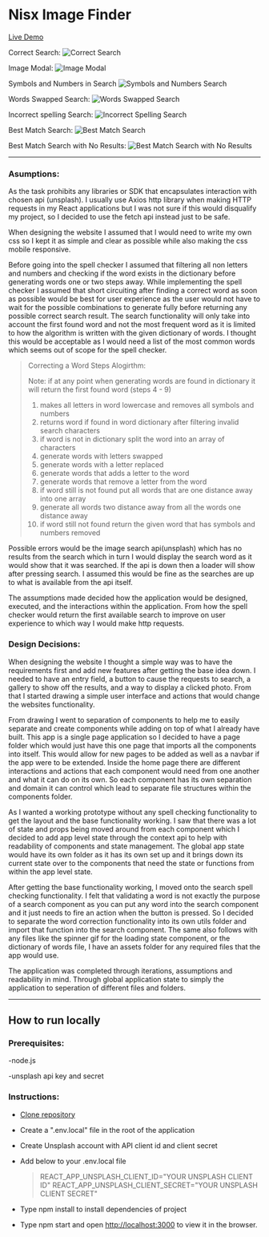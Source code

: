 # Nisx Image Finder

[Live Demo](https://nixsimagefinder.netlify.com/)

Correct Search:
![Correct Search](./demo_images/normal_search_cake.jpg)

Image Modal:
![Image Modal](./demo_images/image_modal_beef.jpg)

Symbols and Numbers in Search
![Symbols and Numbers Search](./demo_images/spellcheck_nylon.png)

Words Swapped Search:
![Words Swapped Search](./demo_images/spellcheck_zebra.png)

Incorrect spelling Search:
![Incorrect Spelling Search](./demo_images/spellcheck_raccoon.jpg)

Best Match Search:
![Best Match Search](./demo_images/spellcheck_best_match.png)

Best Match Search with No Results:
![Best Match Search with No Results](./demo_images/spellcheck_best_match_empty_results.png)

---

### Asumptions:

As the task prohibits any libraries or SDK that encapsulates interaction with chosen api (unsplash). I usually use Axios http library when making HTTP requests in my React applications but I was not sure if this would disqualify my project, so I decided to use the fetch api instead just to be safe.

When designing the website I assumed that I would need to write my own css so I kept it as simple and clear as possible while also making the css mobile responsive.

Before going into the spell checker I assumed that filtering all non letters and numbers and checking if the word exists in the dictionary before generating words one or two steps away. While implementing the spell checker I assumed that short circuiting after finding a correct word as soon as possible would be best for user experience as the user would not have to wait for the possible combinations to generate fully before returning any possible correct search result. The search functionality will only take into account the first found word and not the most frequent word as it is limited to how the algorithm is written with the given dictionary of words. I thought this would be acceptable as I would need a list of the most common words which seems out of scope for the spell checker.

> Correcting a Word Steps Alogirthm:
>
> Note: if at any point when generating words are found in dictionary it will return the first found word
> (steps 4 - 9)
>
> 1.  makes all letters in word lowercase and removes all symbols and numbers
> 2.  returns word if found in word dictionary after filtering invalid search characters
> 3.  if word is not in dictionary split the word into an array of characters
> 4.  generate words with letters swapped
> 5.  generate words with a letter replaced
> 6.  generate words that adds a letter to the word
> 7.  generate words that remove a letter from the word
> 8.  if word still is not found put all words that are one distance away into one array
> 9.  generate all words two distance away from all the words one distance away
> 10. if word still not found return the given word that has symbols and numbers removed

Possible errors would be the image search api(unsplash) which has no results from the search which in turn I would display the search word as it would show that it was searched. If the api is down then a loader will show after pressing search. I assumed this would be fine as the searches are up to what is available from the api itself.

The assumptions made decided how the application would be designed, executed, and the interactions within the application. From how the spell checker would return the first available search to improve on user experience to which way I would make http requests.

### Design Decisions:

When designing the website I thought a simple way was to have the requirements first and add new features after getting the base idea down. I needed to have an entry field, a button to cause the requests to search, a gallery to show off the results, and a way to display a clicked photo. From that I started drawing a simple user interface and actions that would change the websites functionality.

From drawing I went to separation of components to help me to easily separate and create components while adding on top of what I already have built. This app is a single page application so I decided to have a page folder which would just have this one page that imports all the components into itself. This would allow for new pages to be added as well as a navbar if the app were to be extended. Inside the home page there are different interactions and actions that each component would need from one another and what it can do on its own. So each component has its own separation and domain it can control which lead to separate file structures within the components folder.

As I wanted a working prototype without any spell checking functionality to get the layout and the base functionality working. I saw that there was a lot of state and props being moved around from each component which I decided to add app level state through the context api to help with readability of components and state management. The global app state would have its own folder as it has its own set up and it brings down its current state over to the components that need the state or functions from within the app level state.

After getting the base functionality working, I moved onto the search spell checking functionality. I felt that validating a word is not exactly the purpose of a search component as you can put any word into the search component and it just needs to fire an action when the button is pressed. So I decided to separate the word correction functionality into its own utils folder and import that function into the search component. The same also follows with any files like the spinner gif for the loading state component, or the dictionary of words file, I have an assets folder for any required files that the app would use.

The application was completed through iterations, assumptions and readability in mind. Through global application state to simply the application to seperation of different files and folders.

---

## How to run locally

### Prerequisites:

-node.js

-unsplash api key and secret

### Instructions:

- [Clone repository](https://github.com/niszeto/appstem_web_prototype)

- Create a ".env.local" file in the root of the application
- Create Unsplash account with API client id and client secret
- Add below to your .env.local file
  > REACT_APP_UNSPLASH_CLIENT_ID="YOUR UNSPLASH CLIENT ID"
  > REACT_APP_UNSPLASH_CLIENT_SECRET="YOUR UNSPLASH CLIENT SECRET"
- Type npm install to install dependencies of project
- Type npm start and open [http://localhost:3000](http://localhost:3000) to view it in the browser.
